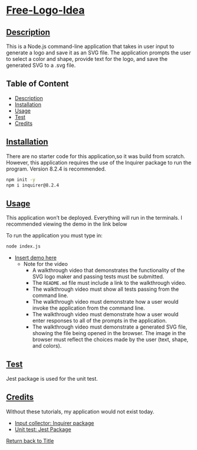 # [Free-Logo-Idea](#table-of-content)

## [Description](#table-of-content)
This is a Node.js command-line application that takes in user input to generate a logo and save it as an SVG file. The application prompts the user to select a color and shape, provide text for the logo, and save the generated SVG to a .svg file.

## Table of Content
* [Description](#description)
* [Installation](#installation)
* [Usage](#usage)
* [Test](#test)
* [Credits](#credits)

## [Installation](#table-of-content)
There are no starter code for this application,so it was build from scratch. However, this application requires the use of the Inquirer package to run the program. Version 8.2.4 is recommended.
```bash
npm init -y
npm i inquirer@8.2.4
```

## [Usage](#table-of-content)
This application won’t be deployed. Everything will run in the terminals. I recommended viewing the demo in the link below

To run the application you must type in:
```bash
node index.js
```

* [Insert demo here]()
    * Note for the video
        * A walkthrough video that demonstrates the functionality of the SVG logo maker and passing tests must be submitted.
        * The `README.md` file must include a link to the walkthrough video.
        * The walkthrough video must show all tests passing from the command line.
        * The walkthrough video must demonstrate how a user would invoke the application from the command line.
        * The walkthrough video must demonstrate how a user would enter responses to all of the prompts in the application.
        * The walkthrough video must demonstrate a generated SVG file, showing the file being opened in the browser. The image in the browser must reflect the choices made by the user (text, shape, and colors).


## [Test](#table-of-content)
Jest package is used for the unit test.

## [Credits](#table-of-content)
Without these tutorials, my application would not exist today.

* [Input collector: Inquirer package](https://www.npmjs.com/package/inquirer/v/8.2.4)
* [Unit test: Jest Package](https://www.npmjs.com/package/jest)


[Return back to Title](#free-logo-idea)